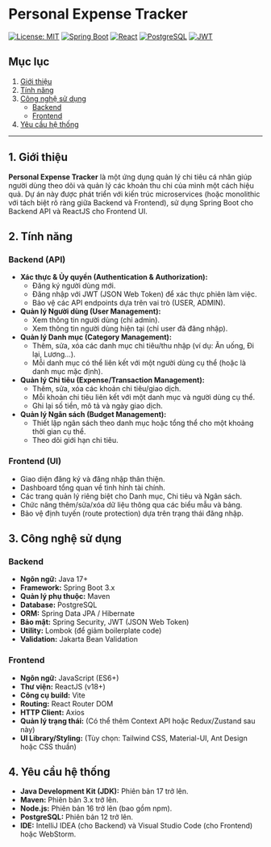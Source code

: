 # Personal Expense Tracker

[![License: MIT](https://img.shields.io/badge/License-MIT-yellow.svg)](https://opensource.org/licenses/MIT)
[![Spring Boot](https://img.shields.io/badge/Spring%20Boot-2.x%20%7C%203.x-6DB33F?logo=springboot)](https://spring.io/projects/spring-boot)
[![React](https://img.shields.io/badge/React-2023-61DAFB?logo=react&logoColor=white)](https://react.dev/)
[![PostgreSQL](https://img.shields.io/badge/PostgreSQL-15-4169E1?logo=postgresql&logoColor=white)](https://www.postgresql.org/)
[![JWT](https://img.shields.io/badge/Authentication-JWT-F0C808?logo=jsonwebtokens&logoColor=white)](https://jwt.io/)

## Mục lục

1.  [Giới thiệu](#1-giới-thiệu)
2.  [Tính năng](#2-tính-năng)
3.  [Công nghệ sử dụng](#3-công-nghệ-sử-dụng)
    * [Backend](#backend)
    * [Frontend](#frontend)
4.  [Yêu cầu hệ thống](#4-yêu-cầu-hệ-thống)


---

## 1. Giới thiệu

**Personal Expense Tracker** là một ứng dụng quản lý chi tiêu cá nhân giúp người dùng theo dõi và quản lý các khoản thu chi của mình một cách hiệu quả. Dự án này được phát triển với kiến trúc microservices (hoặc monolithic với tách biệt rõ ràng giữa Backend và Frontend), sử dụng Spring Boot cho Backend API và ReactJS cho Frontend UI.

## 2. Tính năng

### Backend (API)
* **Xác thực & Ủy quyền (Authentication & Authorization):**
    * Đăng ký người dùng mới.
    * Đăng nhập với JWT (JSON Web Token) để xác thực phiên làm việc.
    * Bảo vệ các API endpoints dựa trên vai trò (USER, ADMIN).
* **Quản lý Người dùng (User Management):**
    * Xem thông tin người dùng (chỉ admin).
    * Xem thông tin người dùng hiện tại (chỉ user đã đăng nhập).
* **Quản lý Danh mục (Category Management):**
    * Thêm, sửa, xóa các danh mục chi tiêu/thu nhập (ví dụ: Ăn uống, Đi lại, Lương...).
    * Mỗi danh mục có thể liên kết với một người dùng cụ thể (hoặc là danh mục mặc định).
* **Quản lý Chi tiêu (Expense/Transaction Management):**
    * Thêm, sửa, xóa các khoản chi tiêu/giao dịch.
    * Mỗi khoản chi tiêu liên kết với một danh mục và người dùng cụ thể.
    * Ghi lại số tiền, mô tả và ngày giao dịch.
* **Quản lý Ngân sách (Budget Management):**
    * Thiết lập ngân sách theo danh mục hoặc tổng thể cho một khoảng thời gian cụ thể.
    * Theo dõi giới hạn chi tiêu.

### Frontend (UI)
* Giao diện đăng ký và đăng nhập thân thiện.
* Dashboard tổng quan về tình hình tài chính.
* Các trang quản lý riêng biệt cho Danh mục, Chi tiêu và Ngân sách.
* Chức năng thêm/sửa/xóa dữ liệu thông qua các biểu mẫu và bảng.
* Bảo vệ định tuyến (route protection) dựa trên trạng thái đăng nhập.

## 3. Công nghệ sử dụng

### Backend
* **Ngôn ngữ:** Java 17+
* **Framework:** Spring Boot 3.x
* **Quản lý phụ thuộc:** Maven
* **Database:** PostgreSQL
* **ORM:** Spring Data JPA / Hibernate
* **Bảo mật:** Spring Security, JWT (JSON Web Token)
* **Utility:** Lombok (để giảm boilerplate code)
* **Validation:** Jakarta Bean Validation

### Frontend
* **Ngôn ngữ:** JavaScript (ES6+)
* **Thư viện:** ReactJS (v18+)
* **Công cụ build:** Vite
* **Routing:** React Router DOM
* **HTTP Client:** Axios
* **Quản lý trạng thái:** (Có thể thêm Context API hoặc Redux/Zustand sau này)
* **UI Library/Styling:** (Tùy chọn: Tailwind CSS, Material-UI, Ant Design hoặc CSS thuần)

## 4. Yêu cầu hệ thống

* **Java Development Kit (JDK):** Phiên bản 17 trở lên.
* **Maven:** Phiên bản 3.x trở lên.
* **Node.js:** Phiên bản 16 trở lên (bao gồm npm).
* **PostgreSQL:** Phiên bản 12 trở lên.
* **IDE:** IntelliJ IDEA (cho Backend) và Visual Studio Code (cho Frontend) hoặc WebStorm.


